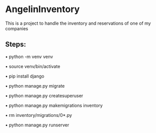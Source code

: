 # AngelinInventory
This is a project to handle the inventory and reservations of one of my companies

## Steps:

• python -m venv venv

• source venv/bin/activate

• pip install django

• python manage.py migrate

• python manage.py createsuperuser

• python manage.py makemigrations inventory

• rm inventory/migrations/0*.py  

• python manage.py runserver